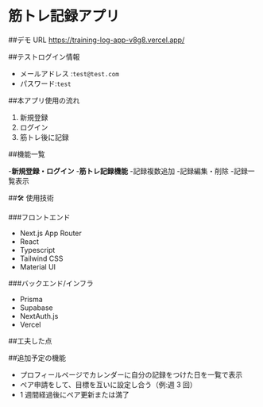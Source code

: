 # 筋トレ記録アプリ

##デモ URL
https://training-log-app-v8g8.vercel.app/

##テストログイン情報

- メールアドレス :`test@test.com`
- パスワード:`test`

##本アプリ使用の流れ

1. 新規登録
2. ログイン
3. 筋トレ後に記録

##機能一覧

-**新規登録・ログイン** -**筋トレ記録機能** -記録複数追加 -記録編集・削除 -記録一覧表示

##🛠 使用技術

###フロントエンド

- Next.js App Router
- React
- Typescript
- Tailwind CSS
- Material UI

###バックエンド/インフラ

- Prisma
- Supabase
- NextAuth.js
- Vercel

##工夫した点

##追加予定の機能

- プロフィールページでカレンダーに自分の記録をつけた日を一覧で表示
- ペア申請をして、目標を互いに設定し合う（例:週 3 回）
- 1 週間経過後にペア更新または満了
